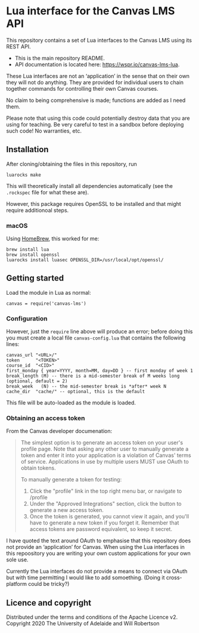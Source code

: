 # Lua interface for the Canvas LMS API

This repository contains a set of Lua interfaces to the Canvas LMS using its REST API.

- This is the main repository README.
- API documentation is located here: <https://wspr.io/canvas-lms-lua>.

These Lua interfaces are not an ‘application’ in the sense that on their own they will
not do anything. They are provided for individual users to chain together commands for
controlling their own Canvas courses.

No claim to being comprehensive is made; functions are added as I need them.

Please note that using this code could potentially destroy data that you are using for teaching.
Be very careful to test in a sandbox before deploying such code! No warranties, etc.


## Installation

After cloning/obtaining the files in this repository, run

    luarocks make

This will theoretically install all dependencies automatically (see the `.rockspec` file
for what these are).

However, this package requires OpenSSL to be installed and that might require additionoal steps.

### macOS

Using [HomeBrew](https://brew.sh), this worked for me:

    brew install lua
    brew install openssl
    luarocks install luasec OPENSSL_DIR=/usr/local/opt/openssl/


## Getting started

Load the module in Lua as normal:

    canvas = require('canvas-lms')

### Configuration

However, just the `require` line above will produce an error; before doing this you must
create a local file `canvas-config.lua` that contains the following lines:

    canvas_url "<URL>/"
    token      "<TOKEN>"
    course_id  "<CID>"
    first_monday { year=YYYY, month=MM, day=DD } -- first monday of week 1
    break_length (M) -- there is a mid-semester break of M weeks long (optional, default = 2)
    break_week   (N) -- the mid-semester break is *after* week N
    cache_dir  "cache/" -- optional, this is the default

This file will be auto-loaded as the module is loaded.

### Obtaining an access token

From the Canvas developer documenation:

> The simplest option is to generate an access token on your user's profile page.
> Note that asking any other user to manually generate a token and enter it into your
> application is a violation of Canvas' terms of service.
> Applications in use by multiple users MUST use OAuth to obtain tokens.
>
> To manually generate a token for testing:
>
> 1. Click the "profile" link in the top right menu bar, or navigate to /profile
> 2. Under the "Approved Integrations" section, click the button to generate a new access token.
> 3. Once the token is generated, you cannot view it again, and you'll have to generate a new token if you forget it. Remember that access tokens are password equivalent, so keep it secret.

I have quoted the text around OAuth to emphasise that this repository does not provide
an ‘application’ for Canvas. When using the Lua interfaces in this repoository you are
writing your own custom applications for your own sole use.

Currently the Lua interfaces do not provide a means to connect via OAuth but with time permitting
I would like to add somoething. (Doing it cross-platform could be tricky?)



## Licence and copyright

Distributed under the terms and conditions of the Apache Licence v2.
Copyright 2020 The University of Adelaide and Will Robertson
